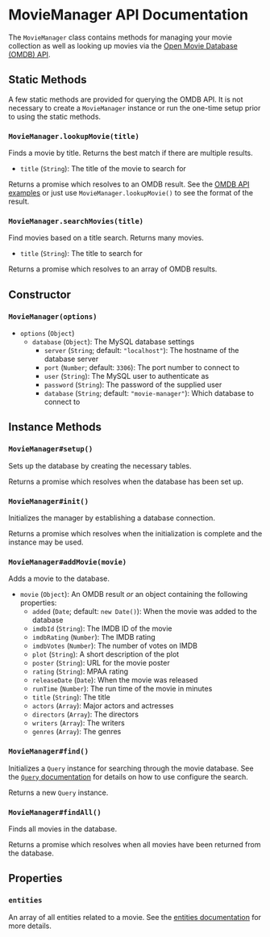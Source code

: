 # MovieManager API Documentation

The `MovieManager` class contains methods for managing your movie collection as well as looking up movies via the [Open Movie Database (OMDB) API](http://www.omdbapi.com/).



## Static Methods

A few static methods are provided for querying the OMDB API. It is not necessary to create a `MovieManager` instance or run the one-time setup prior to using the static methods.

### `MovieManager.lookupMovie(title)`

Finds a movie by title. Returns the best match if there are multiple results.

* `title` (`String`): The title of the movie to search for

Returns a promise which resolves to an OMDB result. See the [OMDB API examples](http://omdbapi.com/#examples) or just use `MovieManager.lookupMovie()` to see the format of the result.

### `MovieManager.searchMovies(title)`

Find movies based on a title search. Returns many movies.

* `title` (`String`): The title to search for

Returns a promise which resolves to an array of OMDB results.



## Constructor

### `MovieManager(options)`

* `options` (`Object`)
	* `database` (`Object`): The MySQL database settings
		* `server` (`String`; default: `"localhost"`): The hostname of the database server
		* `port` (`Number`; default: `3306`): The port number to connect to
		* `user` (`String`): The MySQL user to authenticate as
		* `password` (`String`): The password of the supplied user
		* `database` (`String`; default: `"movie-manager"`): Which database to connect to



## Instance Methods

### `MovieManager#setup()`

Sets up the database by creating the necessary tables.

Returns a promise which resolves when the database has been set up.

### `MovieManager#init()`

Initializes the manager by establishing a database connection.

Returns a promise which resolves when the initialization is complete and the instance may be used.

### `MovieManager#addMovie(movie)`

Adds a movie to the database.

* `movie` (`Object`): An OMDB result *or* an object containing the following properties:
	* `added` (`Date`; default: `new Date()`): When the movie was added to the database
	* `imdbId` (`String`): The IMDB ID of the movie
	* `imdbRating` (`Number`): The IMDB rating
	* `imdbVotes` (`Number`): The number of votes on IMDB
	* `plot` (`String`): A short description of the plot
	* `poster` (`String`): URL for the movie poster
	* `rating` (`String`): MPAA rating
	* `releaseDate` (`Date`): When the movie was released
	* `runTime` (`Number`): The run time of the movie in minutes
	* `title` (`String`): The title
	* `actors` (`Array`): Major actors and actresses
	* `directors` (`Array`): The directors
	* `writers` (`Array`): The writers
	* `genres` (`Array`): The genres

### `MovieManager#find()`

Initializes a `Query` instance for searching through the movie database. See the [`Query` documentation](query.md) for details on how to use configure the search.

Returns a new `Query` instance.

### `MovieManager#findAll()`

Finds all movies in the database.

Returns a promise which resolves when all movies have been returned from the database.



## Properties

### `entities`

An array of all entities related to a movie. See the [entities documentation](entities.md) for more details.
